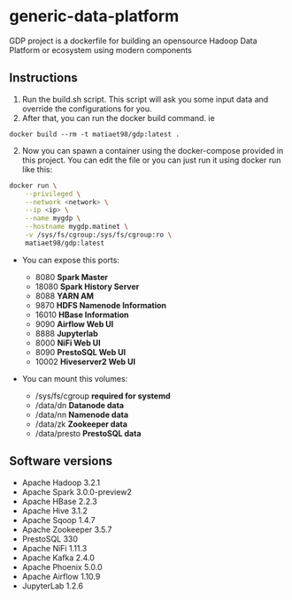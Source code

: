 # generic-data-platform
GDP project is a dockerfile for building an opensource Hadoop Data Platform or ecosystem using modern components

## Instructions

1. Run the build.sh script. This script will ask you some input data and override the configurations for you. 
2. After that, you can run the docker build command. ie

~~~
docker build --rm -t matiaet98/gdp:latest .
~~~

2. Now you can spawn a container using the docker-compose provided in this project. You can edit the file or you can just run it using docker run like this:

~~~bash
docker run \
    --privileged \
    --network <network> \
    --ip <ip> \
    --name mygdp \
    --hostname mygdp.matinet \
    -v /sys/fs/cgroup:/sys/fs/cgroup:ro \
    matiaet98/gdp:latest
~~~

- You can expose this ports:
    - 8080      **Spark Master**
    - 18080     **Spark History Server**
    - 8088      **YARN AM**
    - 9870      **HDFS Namenode Information**
    - 16010     **HBase Information**
    - 9090      **Airflow Web UI**
    - 8888      **Jupyterlab**
    - 8000      **NiFi Web UI**
    - 8090      **PrestoSQL Web UI**
    - 10002      **Hiveserver2 Web UI**

- You can mount this volumes:
    - /sys/fs/cgroup **required for systemd**
    - /data/dn **Datanode data**
    - /data/nn **Namenode data**
    - /data/zk  **Zookeeper data**
    - /data/presto  **PrestoSQL data**

## Software versions

- Apache Hadoop 3.2.1
- Apache Spark 3.0.0-preview2
- Apache HBase 2.2.3
- Apache Hive 3.1.2
- Apache Sqoop 1.4.7
- Apache Zookeeper 3.5.7
- PrestoSQL 330
- Apache NiFi 1.11.3
- Apache Kafka 2.4.0
- Apache Phoenix 5.0.0
- Apache Airflow 1.10.9
- JupyterLab 1.2.6
